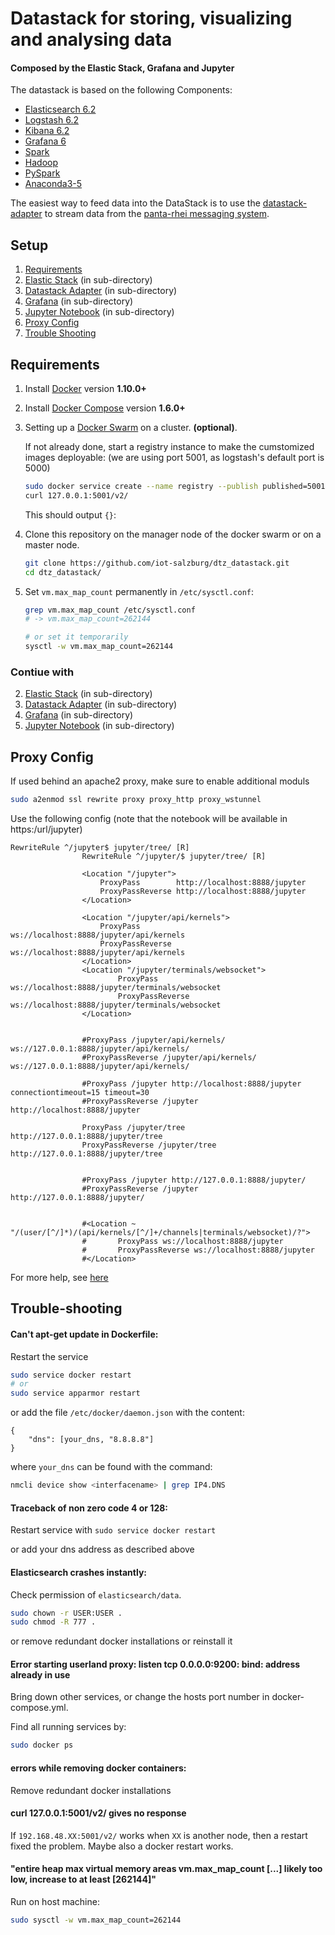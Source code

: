 # Datastack for storing, visualizing and analysing data

#### Composed by the Elastic Stack, Grafana and Jupyter


The datastack is based on the following Components:
* [Elasticsearch 6.2](https://github.com/elastic/elasticsearch-docker)
* [Logstash 6.2](https://github.com/elastic/logstash-docker)
* [Kibana 6.2](https://github.com/elastic/kibana-docker)
* [Grafana 6](http://docs.grafana.org/)
* [Spark](http://spark.apache.org/docs/2.1.1)
* [Hadoop](http://hadoop.apache.org/docs/r2.7.3)
* [PySpark](http://spark.apache.org/docs/2.1.1/api/python)
* [Anaconda3-5](https://www.anaconda.com/distribution/)

The easiest way to feed data into the DataStack is to use the
[datastack-adapter](https://github.com/iot-salzburg/dtz_datastack/tree/master/datastack-adapter) to stream data
from the [panta-rhei messaging system](https://github.com/iot-salzburg/dtz_datastack/tree/master/elasticStack).



## Setup

1. [Requirements](#requirements)
2. [Elastic Stack](elasticStack/README.md) (in sub-directory)
3. [Datastack Adapter](datastack-adapter/README.md) (in sub-directory)
4. [Grafana](grafana/README.md) (in sub-directory)
5. [Jupyter Notebook](jupyter/README.md) (in sub-directory)
4. [Proxy Config](#proxy-config)
5. [Trouble Shooting](#trouble-shooting)


## Requirements

1. Install [Docker](https://www.docker.com/community-edition#/download) version **1.10.0+**
2. Install [Docker Compose](https://docs.docker.com/compose/install/) version **1.6.0+**
3. Setting up a [Docker Swarm](https://www.youtube.com/watch?v=x843GyFRIIY) on a cluster. **(optional)**.

    If not already done, start a registry instance to make the cumstomized images
    deployable: (we are using port 5001, as logstash's default port is 5000)
    
    ```bash
    sudo docker service create --name registry --publish published=5001,target=5000 registry:2
    curl 127.0.0.1:5001/v2/
    ```
    This should output `{}`:

4. Clone this repository on the manager node of the docker swarm or on a master node.

    ```bash
    git clone https://github.com/iot-salzburg/dtz_datastack.git
    cd dtz_datastack/
    ```

5. Set `vm.max_map_count` permanently in `/etc/sysctl.conf`:
    ```bash
    grep vm.max_map_count /etc/sysctl.conf
    # -> vm.max_map_count=262144
    
    # or set it temporarily 
    sysctl -w vm.max_map_count=262144
    ```

### Contiue with

2. [Elastic Stack](elasticStack/README.md) (in sub-directory)
3. [Datastack Adapter](datastack-adapter/README.md) (in sub-directory)
4. [Grafana](grafana/README.md) (in sub-directory)
5. [Jupyter Notebook](jupyter/README.md) (in sub-directory)



## Proxy Config

If used behind an apache2 proxy, make sure to enable additional moduls
```bash
sudo a2enmod ssl rewrite proxy proxy_http proxy_wstunnel
```

Use the following config (note that the notebook will
be available in https:/url/jupyter)

```
RewriteRule ^/jupyter$ jupyter/tree/ [R]
                RewriteRule ^/jupyter/$ jupyter/tree/ [R]

                <Location "/jupyter">
                    ProxyPass        http://localhost:8888/jupyter
                    ProxyPassReverse http://localhost:8888/jupyter
                </Location>

                <Location "/jupyter/api/kernels">
                    ProxyPass        ws://localhost:8888/jupyter/api/kernels
                    ProxyPassReverse ws://localhost:8888/jupyter/api/kernels
                </Location>
                <Location "/jupyter/terminals/websocket">
                        ProxyPass        ws://localhost:8888/jupyter/terminals/websocket
                        ProxyPassReverse ws://localhost:8888/jupyter/terminals/websocket
                </Location>


                #ProxyPass /jupyter/api/kernels/ ws://127.0.0.1:8888/jupyter/api/kernels/
                #ProxyPassReverse /jupyter/api/kernels/ ws://127.0.0.1:8888/jupyter/api/kernels/

                #ProxyPass /jupyter http://localhost:8888/jupyter connectiontimeout=15 timeout=30
                #ProxyPassReverse /jupyter http://localhost:8888/jupyter

                ProxyPass /jupyter/tree http://127.0.0.1:8888/jupyter/tree
                ProxyPassReverse /jupyter/tree http://127.0.0.1:8888/jupyter/tree


                #ProxyPass /jupyter http://127.0.0.1:8888/jupyter/
                #ProxyPassReverse /jupyter http://127.0.0.1:8888/jupyter/


                #<Location ~ "/(user/[^/]*)/(api/kernels/[^/]+/channels|terminals/websocket)/?">
                #       ProxyPass ws://localhost:8888/jupyter
                #       ProxyPassReverse ws://localhost:8888/jupyter
                #</Location>
```

For more help, see [here](https://stackoverflow.com/questions/23890386/how-to-run-ipython-behind-an-apache-proxy/28819231#28819231)




## Trouble-shooting

#### Can't apt-get update in Dockerfile:

Restart the service

```bash
sudo service docker restart
# or
sudo service apparmor restart
```

or add the file `/etc/docker/daemon.json` with the content:
```
{
    "dns": [your_dns, "8.8.8.8"]
}
```
where `your_dns` can be found with the command:

```bash
nmcli device show <interfacename> | grep IP4.DNS
```

####  Traceback of non zero code 4 or 128:

Restart service with
```sudo service docker restart```

or add your dns address as described above


####  Elasticsearch crashes instantly:

Check permission of `elasticsearch/data`.

```bash
sudo chown -r USER:USER .
sudo chmod -R 777 .
```

or remove redundant docker installations or reinstall it


#### Error starting userland proxy: listen tcp 0.0.0.0:9200: bind: address already in use

Bring down other services, or change the hosts port number in docker-compose.yml.

Find all running services by:
```bash
sudo docker ps
```


#### errors while removing docker containers:

Remove redundant docker installations


#### curl 127.0.0.1:5001/v2/ gives no response

If `192.168.48.XX:5001/v2/` works when `XX` is another node, then a restart fixed the problem. Maybe also a docker restart works.


#### "entire heap max virtual memory areas vm.max_map_count [...] likely too low, increase to at least [262144]"

Run on host machine:

```bash
sudo sysctl -w vm.max_map_count=262144
```

